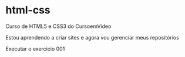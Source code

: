 # html-css
 Curso de HTML5 e CSS3 do CursoemVideo

Estou aprendendo a criar sites e agora vou gerenciar meus repositórios

<a hre="https://aquileseduardo.github.io/html-css/">Executar o exercicio 001</a>